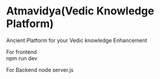  # Atmavidya(Vedic Knowledge Platform)
 
Ancient  Platform  for your Vedic
knowledge Enhancement 


For frontend   
npm run dev 

For Backend 
node server.js
